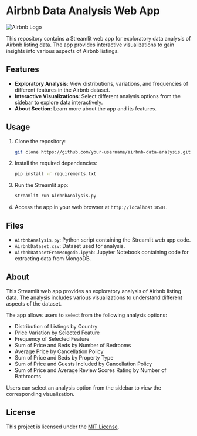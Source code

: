 # Airbnb Data Analysis Web App

![Airbnb Logo](https://static-00.iconduck.com/assets.00/airbnb-icon-512x512-d9grja5t.png)

This repository contains a Streamlit web app for exploratory data analysis of Airbnb listing data. The app provides interactive visualizations to gain insights into various aspects of Airbnb listings.

## Features

- **Exploratory Analysis**: View distributions, variations, and frequencies of different features in the Airbnb dataset.
- **Interactive Visualizations**: Select different analysis options from the sidebar to explore data interactively.
- **About Section**: Learn more about the app and its features.

## Usage

1. Clone the repository:

    ```bash
    git clone https://github.com/your-username/airbnb-data-analysis.git
    ```

2. Install the required dependencies:

    ```bash
    pip install -r requirements.txt
    ```

3. Run the Streamlit app:

    ```bash
    streamlit run AirbnbAnalysis.py
    ```

4. Access the app in your web browser at `http://localhost:8501`.

## Files

- `AirbnbAnalysis.py`: Python script containing the Streamlit web app code.
- `AirbnbDataset.csv`: Dataset used for analysis.
- `AirbnbDatasetFromMongodb.ipynb`: Jupyter Notebook containing code for extracting data from MongoDB.

## About

This Streamlit web app provides an exploratory analysis of Airbnb listing data. The analysis includes various visualizations to understand different aspects of the dataset.

The app allows users to select from the following analysis options:

- Distribution of Listings by Country
- Price Variation by Selected Feature
- Frequency of Selected Feature
- Sum of Price and Beds by Number of Bedrooms
- Average Price by Cancellation Policy
- Sum of Price and Beds by Property Type
- Sum of Price and Guests Included by Cancellation Policy
- Sum of Price and Average Review Scores Rating by Number of Bathrooms

Users can select an analysis option from the sidebar to view the corresponding visualization.

## License

This project is licensed under the [MIT License](LICENSE).
